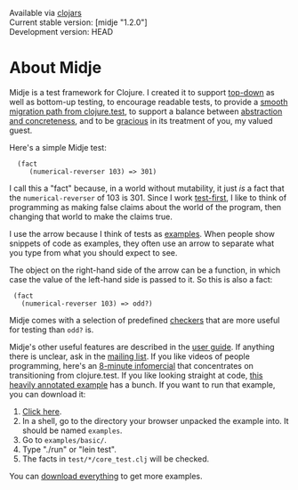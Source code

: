 Available via [clojars](http://clojars.org/search?q=midje)   
Current stable version: [midje "1.2.0"]    
Development version: HEAD

About Midje
=======================

Midje is a test framework for Clojure. I created it to
support [top-down](https://github.com/marick/Midje/wiki/Top-down-testing) as well as bottom-up testing, to encourage
readable tests, to provide a [smooth migration path from
clojure.test](https://github.com/marick/Midje/wiki/Migrating-from-clojure.test),
to support a balance between [abstraction and
concreteness](https://github.com/marick/Midje/wiki/Metaconstants),
and to be [gracious](https://github.com/marick/Midje/wiki/Error-message-improvements) in its treatment of you, my valued guest.

Here's a simple Midje test:

      (fact
         (numerical-reverser 103) => 301)
    
I call this a "fact" because, in a world without mutability,
it just *is* a fact that the `numerical-reverser` of 103 is
301. Since I work [test-first](http://en.wikipedia.org/wiki/Test-driven_development), I like to think of programming as making false claims
about the world of the program, then changing that world to
make the claims true.

I use the arrow because I think of tests as
[examples](http://www.exampler.com/old-blog/2003/08/22/#agile-testing-project-2). When
people show snippets of code as examples, they often use an
arrow to separate what you type from what you should expect
to  see.

The object on the right-hand side of the arrow can be a
function, in which case the value of the left-hand side is
passed to it. So this is also a fact:

     (fact
       (numerical-reverser 103) => odd?)

Midje comes with a selection of predefined
[checkers](https://github.com/marick/Midje/wiki/Checkers)
that are more useful for testing than `odd?` is.

Midje's other useful features are described in the [user
guide](https://github.com/marick/Midje/wiki). If
anything there is unclear, ask in the [mailing
list](http://groups.google.com/group/midje).
If you like videos of people programming, here's an
[8-minute infomercial](http://www.youtube.com/watch?v=a7YtkcIiLGI) that concentrates on transitioning from
clojure.test. 
If
you like looking straight at code, [this heavily annotated
example](http://github.com/marick/Midje/blob/master/examples/basic/test/basic/core_test.clj)
  has a bunch. If you want to run that example, you
  can download it:

1.   [Click here](http://github.com/marick/Midje/raw/master/downloads/examples.zip).
2.   In a shell, go to the directory your browser unpacked the example into. It should be named `examples`.
3.   Go to `examples/basic/`.
4.   Type "./run" or "lein test".
5.   The facts in `test/*/core_test.clj` will be checked.

You can [download
everything](http://github.com/marick/Midje/downloads) to get
more examples.


